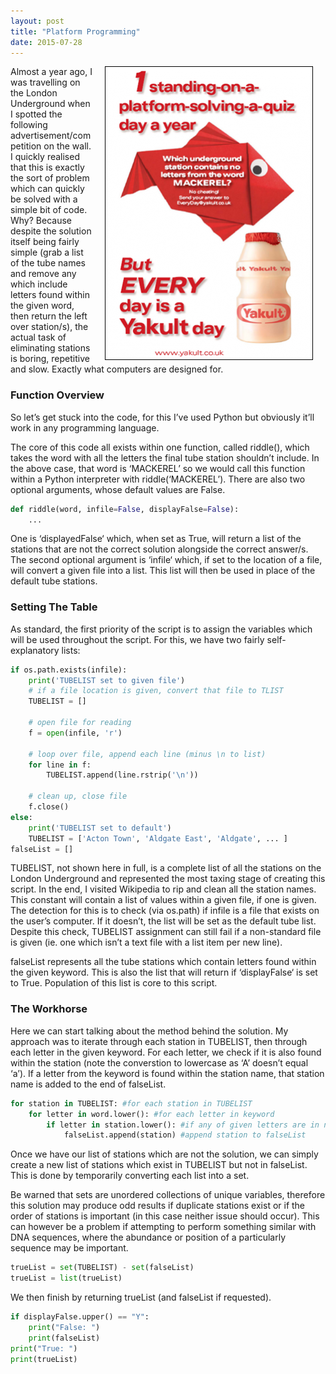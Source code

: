 ```yaml
---
layout: post
title: "Platform Programming"
date: 2015-07-28
---
```


<img style="float: right; border: 1px solid black" alt="Yakult Poster" hspace="20" src="/assets/yakultposter.png">

Almost a year ago, I was travelling on the London Underground when I spotted the following advertisement/competition on the wall. I quickly realised that this is exactly the sort of problem which can quickly be solved with a simple bit of code. Why? Because despite the solution itself being fairly simple (grab a list of the tube names and remove any which include letters found within the given word, then return the left over station/s), the actual task of eliminating stations is boring, repetitive and slow. Exactly what computers are designed for.

<h3>Function Overview</h3>
So let’s get stuck into the code, for this I’ve used Python but obviously it’ll work in any programming language.

The core of this code all exists within one function, called riddle(), which takes the word with all the letters the final tube station shouldn’t include. In the above case, that word is ‘MACKEREL’ so we would call this function within a Python interpreter with riddle(‘MACKEREL’). There are also two optional arguments, whose default values are False.

```python
def riddle(word, infile=False, displayFalse=False):
    ...
```

One is ‘displayedFalse‘ which, when set as True, will return a list of the stations that are not the correct solution alongside the correct answer/s. The second optional argument is ‘infile‘ which, if set to the location of a file, will convert a given file into a list. This list will then be used in place of the default tube stations.

<h3>Setting The Table</h3>
As standard, the first priority of the script is to assign the variables which will be used throughout the script. For this, we have two fairly self-explanatory lists:

```python
if os.path.exists(infile):
    print('TUBELIST set to given file')
    # if a file location is given, convert that file to TLIST
    TUBELIST = []
 
    # open file for reading
    f = open(infile, 'r')
 
    # loop over file, append each line (minus \n to list)
    for line in f:
        TUBELIST.append(line.rstrip('\n'))
 
    # clean up, close file
    f.close()
else:
    print('TUBELIST set to default')
    TUBELIST = ['Acton Town', 'Aldgate East', 'Aldgate', ... ]
falseList = []
```

TUBELIST, not shown here in full, is a complete list of all the stations on the London Underground and represented the most taxing stage of creating this script. In the end, I visited Wikipedia to rip and clean all the station names. This constant will contain a list of values within a given file, if one is given. The detection for this is to check (via os.path) if infile is a file that exists on the user’s computer. If it doesn’t, the list will be set as the default tube list. Despite this check, TUBELIST assignment can still fail if a non-standard file is given (ie. one which isn’t a text file with a list item per new line).

falseList represents all the tube stations which contain letters found within the given keyword. This is also the list that will return if ‘displayFalse‘ is set to True. Population of this list is core to this script.

<h3>The Workhorse</h3>
Here we can start talking about the method behind the solution. My approach was to iterate through each station in TUBELIST, then through each letter in the given keyword. For each letter, we check if it is also found within the station (note the converstion to lowercase as ‘A’ doesn’t equal ‘a’). If a letter from the keyword is found within the station name, that station name is added to the end of falseList.

```python
for station in TUBELIST: #for each station in TUBELIST
    for letter in word.lower(): #for each letter in keyword
        if letter in station.lower(): #if any of given letters are in name
            falseList.append(station) #append station to falseList
```

Once we have our list of stations which are not the solution, we can simply create a new list of stations which exist in TUBELIST but not in falseList. This is done by temporarily converting each list into a set.

Be warned that sets are unordered collections of unique variables, therefore this solution may produce odd results if duplicate stations exist or if the order of stations is important (in this case neither issue should occur). This can however be a problem if attempting to perform something similar with DNA sequences, where the abundance or position of a particularly sequence may be important.

```python
trueList = set(TUBELIST) - set(falseList)
trueList = list(trueList)
```

We then finish by returning trueList (and falseList if requested).

```python
if displayFalse.upper() == "Y":
    print("False: ")
    print(falseList)
print("True: ")
print(trueList)
```
